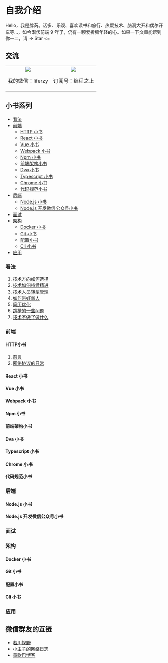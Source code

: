 # 自我介绍

Hello，我是胖芮。话多、乐观、喜欢读书和旅行、热爱技术、脑洞大开和偶尔开车等...，如今潜伏前端 9 年了，仍有一颗爱折腾年轻的心。如果一下文章能帮到你一二，请 => Star <=

## 交流

<table style="border: 0; text-align: center; overflow:hidden;">
  <tr style="border: 0;">
    <td style="border: 0;">
      <img src="https://ruizhengyun.cn/images/wx/pr_person.png" />
      <p>我的微信：liferzy</p>
    </td>
    <td style="border: 0;">
      <img src="https://ruizhengyun.cn/images/wx/pr_qrcode.png" />
      <p>订阅号：编程之上</p>
    </td>
  </tr>
</table>

## 小书系列

- [看法](#看法)
- [前端](#前端)
  - [HTTP 小书](#HTTP小书)
  - [React 小书](#React小书)
  - [Vue 小书](Vue小书)
  - [Webpack 小书](#Webpack小书)
  - [Npm 小书](#Npm小书)
  - [前端架构小书](#前端架构小书)
  - [Dva 小书](#Dva小书)
  - [Typescript 小书](#Typescript小书)
  - [Chrome 小书](#Chrome小书)
  - [代码规范小书](#代码规范小书)
- [后端](#后端)
  - [Node.js 小书](#Node.js小书)
  - [Node.js 开发微信公众号小书](#Node.js开发微信公众号小书)
- [面试](#面试)
- [架构](#架构)
  - [Docker 小书](#Docker小书)
  - [Git 小书](#Git小书)
  - [配置小书](#配置小书)
  - [Cli 小书](#Cli小书)
- [应用](#应用)

<a name="看法"></a>

### 看法

1. [技术方向如何选择](https://github.com/ruizhengyun/ruizhengyun.github.io/issues/1)
2. [技术如何持续精进](https://github.com/ruizhengyun/ruizhengyun.github.io/issues/2)
3. [技术人员转型管理](https://github.com/ruizhengyun/ruizhengyun.github.io/issues/3)
4. [如何带好新人](https://github.com/ruizhengyun/ruizhengyun.github.io/issues/4)
5. [简历优化](https://github.com/ruizhengyun/ruizhengyun.github.io/issues/5)
6. [跳槽的一些问题](https://github.com/ruizhengyun/ruizhengyun.github.io/issues/6)
7. [技术不做了做什么](https://github.com/ruizhengyun/ruizhengyun.github.io/issues/7)

<a name="前端"></a>

### 前端

  <a name="HTTP小书"></a>

  #### HTTP小书
  
  1. [前言](https://github.com/ruizhengyun/ruizhengyun.github.io/issues/8)
  1. [网络协议的日常](https://github.com/ruizhengyun/ruizhengyun.github.io/issues/9)

  <a name="React小书"></a>

  #### React 小书

  <a name="Vue小书"></a>
  
  #### Vue 小书

  <a name="Webpack小书"></a>
  
  #### Webpack 小书

  <a name="Npm小书"></a>
  
  #### Npm 小书

  <a name="前端架构小书"></a>
  
  #### 前端架构小书

  <a name="Dva小书"></a>
  
  #### Dva 小书

  <a name="Typescript小书"></a>
  
  #### Typescript 小书

  <a name="Chrome小书"></a>
  
  #### Chrome 小书

  <a name="代码规范小书"></a>
  
  #### 代码规范小书

<a name="后端"></a>

### 后端

  <a name="Node.js小书"></a>
  
  #### Node.js 小书

  <a name="Node.js 开发微信公众号小书"></a>
  
  #### Node.js 开发微信公众号小书

<a name="面试"></a>

### 面试

<a name="架构"></a>

### 架构

  <a name="Docker小书"></a>
  
  #### Docker 小书

  <a name="Git小书"></a>
  
  #### Git 小书

  <a name="配置小书"></a>
  
  #### 配置小书

  <a name="Cli小书"></a>
  
  #### Cli 小书

<a name="应用"></a>

### 应用

## 微信群友的互链

- [若川视野](https://www.lxchuan12.cn/)
- [小虫子的网络日志](https://blog.52yulong.cn/)
- [童欧巴博客](https://hungryturbo.com/)